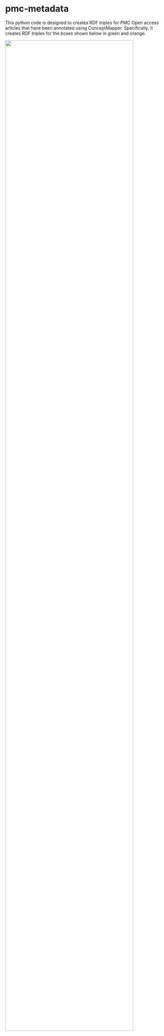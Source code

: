 # pmc-metadata
This python code is designed to creates RDF triples for PMC Open access articles that have been annotated using ConceptMapper. Specifically, it creates RDF triples for the boxes shown below in green and orange.

<img src="https://cloud.githubusercontent.com/assets/8030363/24123546/844723ea-0d85-11e7-9831-c9dcf8cc47f9.jpg" width="90%"></img> 
